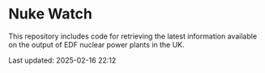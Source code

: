 # Nuke Watch

This repository includes code for retrieving the latest information available on the output of EDF nuclear power plants in the UK.

Last updated: 2025-02-16 22:12